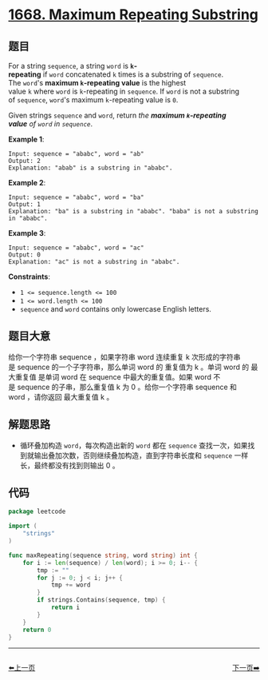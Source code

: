 # [1668. Maximum Repeating Substring](https://leetcode.com/problems/maximum-repeating-substring/)


## 题目

For a string `sequence`, a string `word` is **`k`-repeating** if `word` concatenated `k` times is a substring of `sequence`. The `word`'s **maximum `k`-repeating value** is the highest value `k` where `word` is `k`-repeating in `sequence`. If `word` is not a substring of `sequence`, `word`'s maximum `k`-repeating value is `0`.

Given strings `sequence` and `word`, return *the **maximum `k`-repeating value** of `word` in `sequence`*.

**Example 1**:

```
Input: sequence = "ababc", word = "ab"
Output: 2
Explanation: "abab" is a substring in "ababc".
```

**Example 2**:

```
Input: sequence = "ababc", word = "ba"
Output: 1
Explanation: "ba" is a substring in "ababc". "baba" is not a substring in "ababc".
```

**Example 3**:

```
Input: sequence = "ababc", word = "ac"
Output: 0
Explanation: "ac" is not a substring in "ababc". 
```

**Constraints**:

- `1 <= sequence.length <= 100`
- `1 <= word.length <= 100`
- `sequence` and `word` contains only lowercase English letters.

## 题目大意

给你一个字符串 sequence ，如果字符串 word 连续重复 k 次形成的字符串是 sequence 的一个子字符串，那么单词 word 的 重复值为 k 。单词 word 的 最大重复值 是单词 word 在 sequence 中最大的重复值。如果 word 不是 sequence 的子串，那么重复值 k 为 0 。给你一个字符串 sequence 和 word ，请你返回 最大重复值 k 。

## 解题思路

- 循环叠加构造 `word`，每次构造出新的 `word` 都在 `sequence` 查找一次，如果找到就输出叠加次数，否则继续叠加构造，直到字符串长度和 `sequence` 一样长，最终都没有找到则输出 0 。

## 代码

```go
package leetcode

import (
	"strings"
)

func maxRepeating(sequence string, word string) int {
	for i := len(sequence) / len(word); i >= 0; i-- {
		tmp := ""
		for j := 0; j < i; j++ {
			tmp += word
		}
		if strings.Contains(sequence, tmp) {
			return i
		}
	}
	return 0
}
```


----------------------------------------------
<div style="display: flex;justify-content: space-between;align-items: center;">
<p><a href="https://books.halfrost.com/leetcode/ChapterFour/1600~1699/1665.Minimum-Initial-Energy-to-Finish-Tasks/">⬅️上一页</a></p>
<p><a href="https://books.halfrost.com/leetcode/ChapterFour/1600~1699/1669.Merge-In-Between-Linked-Lists/">下一页➡️</a></p>
</div>
